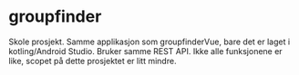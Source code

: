 # groupfinder

Skole prosjekt. Samme applikasjon som groupfinderVue, bare det er laget i kotling/Android Studio. Bruker samme REST API. Ikke alle funksjonene er like, 
scopet på dette prosjektet er litt mindre.


